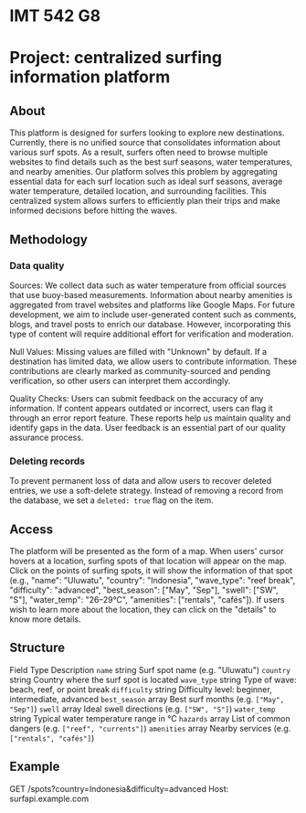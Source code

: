 # IMT 542 G8
# Project: centralized surfing information platform

## About
This platform is designed for surfers looking to explore new destinations. Currently, there is no unified source that consolidates information about various surf spots. As a result, surfers often need to browse multiple websites to find details such as the best surf seasons, water temperatures, and nearby amenities.
Our platform solves this problem by aggregating essential data for each surf location such as ideal surf seasons, average water temperature, detailed location, and surrounding facilities. This centralized system allows surfers to efficiently plan their trips and make informed decisions before hitting the waves.

## Methodology
### Data quality
Sources: We collect data such as water temperature from official sources that use buoy-based measurements. Information about nearby amenities is aggregated from travel websites and platforms like Google Maps. For future development, we aim to include user-generated content such as comments, blogs, and travel posts to enrich our database. However, incorporating this type of content will require additional effort for verification and moderation.

Null Values: Missing values are filled with "Unknown" by default. If a destination has limited data, we allow users to contribute information. These contributions are clearly marked as community-sourced and pending verification, so other users can interpret them accordingly.

Quality Checks: Users can submit feedback on the accuracy of any information. If content appears outdated or incorrect, users can flag it through an error report feature. These reports help us maintain quality and identify gaps in the data. User feedback is an essential part of our quality assurance process.

### Deleting records
To prevent permanent loss of data and allow users to recover deleted entries, we use a soft-delete strategy. Instead of removing a record from the database, we set a `deleted: true` flag on the item.

## Access
The platform will be presented as the form of a map. When users' cursor hovers at a location, surfing spots of that location will appear on the map.
Click on the points of surfing spots, it will show the information of that spot (e.g., "name": "Uluwatu", "country": "Indonesia", "wave_type": "reef break", "difficulty": "advanced", "best_season": ["May", "Sep"], "swell": ["SW", "S"], "water_temp": "26–29°C", "amenities": ["rentals", "cafés"]).
If users wish to learn more about the location, they can click on the "details" to know more details.

## Structure
Field          Type        Description 
`name`        string   Surf spot name (e.g. "Uluwatu")
`country`     string   Country where the surf spot is located
`wave_type`   string   Type of wave: beach, reef, or point break
`difficulty`  string   Difficulty level: beginner, intermediate, advanced
`best_season` array    Best surf months (e.g. `["May", "Sep"]`)
`swell`       array    Ideal swell directions (e.g. `["SW", "S"]`)
`water_temp`  string   Typical water temperature range in °C
`hazards`     array    List of common dangers (e.g. `["reef", "currents"]`)
`amenities`   array    Nearby services (e.g. `["rentals", "cafés"]`)  

## Example
GET /spots?country=Indonesia&difficulty=advanced
Host: surfapi.example.com

